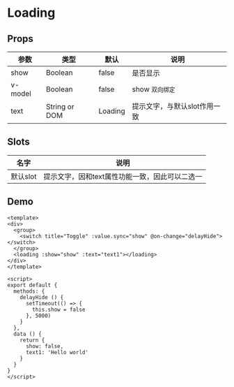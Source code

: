 # Loading

## Props

| 参数         | 类型                 | 默认       | 说明 |
| ----------- | ---------------------- | ---------- | ------- |
| show  | Boolean | false | 是否显示 |
| v-model | Boolean | false |show   `双向绑定` |
| text | String or DOM  | Loading | 提示文字，与默认slot作用一致 |


## Slots

| 名字         | 说明            | 
| ----------- | --------------- | 
| 默认slot | 提示文字，因和text属性功能一致，因此可以二选一 |


## Demo


``` 
<template>
<div>
  <group>
    <switch title="Toggle" :value.sync="show" @on-change="delayHide"></switch>
  </group>
  <loading :show="show" :text="text1"></loading>
</div>
</template>

<script>
export default {
  methods: {
    delayHide () {
      setTimeout(() => {
        this.show = false
      }, 5000)
    }
  },
  data () {
    return {
      show: false,
      text1: 'Hello world'
    }
  }
}
</script>
```
